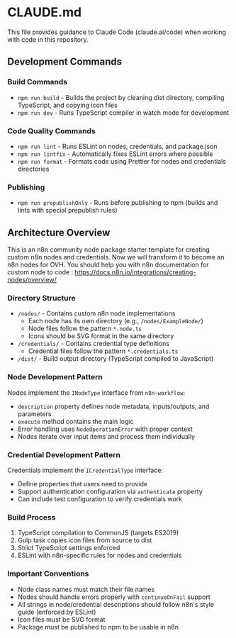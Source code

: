 # CLAUDE.md

This file provides guidance to Claude Code (claude.ai/code) when working with code in this repository.

## Development Commands

### Build Commands
- `npm run build` - Builds the project by cleaning dist directory, compiling TypeScript, and copying icon files
- `npm run dev` - Runs TypeScript compiler in watch mode for development

### Code Quality Commands
- `npm run lint` - Runs ESLint on nodes, credentials, and package.json
- `npm run lintfix` - Automatically fixes ESLint errors where possible
- `npm run format` - Formats code using Prettier for nodes and credentials directories

### Publishing
- `npm run prepublishOnly` - Runs before publishing to npm (builds and lints with special prepublish rules)

## Architecture Overview

This is an n8n community node package starter template for creating custom n8n nodes and credentials.
Now we will transform it to become an n8n nodes for OVH. You should help you with n8n documentation for custom node to code : https://docs.n8n.io/integrations/creating-nodes/overview/

### Directory Structure
- `/nodes/` - Contains custom n8n node implementations
  - Each node has its own directory (e.g., `/nodes/ExampleNode/`)
  - Node files follow the pattern `*.node.ts`
  - Icons should be SVG format in the same directory
- `/credentials/` - Contains credential type definitions
  - Credential files follow the pattern `*.credentials.ts`
- `/dist/` - Build output directory (TypeScript compiled to JavaScript)

### Node Development Pattern
Nodes implement the `INodeType` interface from `n8n-workflow`:
- `description` property defines node metadata, inputs/outputs, and parameters
- `execute` method contains the main logic
- Error handling uses `NodeOperationError` with proper context
- Nodes iterate over input items and process them individually

### Credential Development Pattern
Credentials implement the `ICredentialType` interface:
- Define properties that users need to provide
- Support authentication configuration via `authenticate` property
- Can include test configuration to verify credentials work

### Build Process
1. TypeScript compilation to CommonJS (targets ES2019)
2. Gulp task copies icon files from source to dist
3. Strict TypeScript settings enforced
4. ESLint with n8n-specific rules for nodes and credentials

### Important Conventions
- Node class names must match their file names
- Nodes should handle errors properly with `continueOnFail` support
- All strings in node/credential descriptions should follow n8n's style guide (enforced by ESLint)
- Icon files must be SVG format
- Package must be published to npm to be usable in n8n